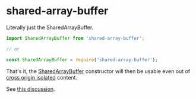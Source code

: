 # shared-array-buffer

Literally just the SharedArrayBuffer.

```js
import SharedArrayBuffer from 'shared-array-buffer';

// or

const SharedArrayBuffer = require('shared-array-buffer');
```

That's it, the [SharedArrayBuffer](https://developer.mozilla.org/en-US/docs/Web/JavaScript/Reference/Global_Objects/SharedArrayBuffer/SharedArrayBuffer) constructor will then be usable even out of [cross origin isolated](https://developer.mozilla.org/en-US/docs/Web/API/crossOriginIsolated) content.


See [this discussion](https://github.com/emscripten-core/emscripten/pull/20011/files#diff-56f3dcce8faea8ec129ec36af3721a853ba4cec7b4535576699944436ec3eae9).
